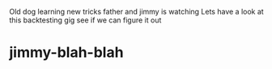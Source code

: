 Old dog learning new tricks father and jimmy is watching
Lets have a look at this backtesting gig see if we can figure it out 
# jimmy-blah-blah
